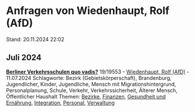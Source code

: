 # Anfragen von Wiedenhaupt, Rolf (AfD)

Stand: 20.11.2024 22:02

## Juli 2024
**[Berliner Verkehrsschulen quo vadis?](https://pardok.parlament-berlin.de/starweb/adis/citat/VT/19/SchrAnfr/S19-19553.pdf)**
19/19553 - [Wiedenhaupt, Rolf (AfD)](autor_wiedenhaupt_rolf_afd.md) - 11.07.2024
Schlagworte: Bezirk (Gebietskörperschaft), Brandenburg, Jugendlicher, Kinder, Jugendliche, Mensch mit Migrationshintergrund, Personalplanung, Schule, Verkehr, Verkehrssicherheit, Älterer Mensch, Öffentlicher Haushalt
Themen: [Bezirke](thema_bezirke.md), [Finanzen](thema_finanzen.md), [Gesundheit und Ernährung](thema_gesundheit_und_ernaehrung.md), [Integration](thema_integration.md), [Personal](thema_personal.md), [Verwaltung](thema_verwaltung.md)

